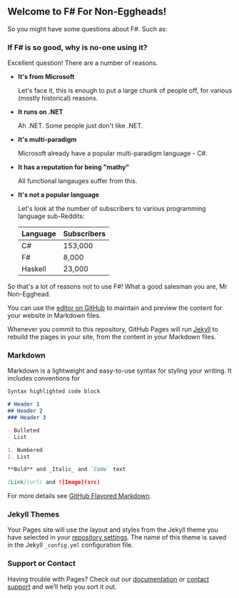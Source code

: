 ## Welcome to F# For Non-Eggheads!

So you might have some questions about F#. Such as:
### If F# is so good, why is no-one using it?
Excellent question! There are a number of reasons.

- __It's from Microsoft__
     
    Let's face it, this is enough to put a large chunk of people off, for various (mostly historical) reasons. 

- __It runs on .NET__
    
    Ah .NET. Some people just don't like .NET.
    
- __It's multi-paradigm__
    
    Microsoft already have a popular multi-paradigm language - C#.
    
- __It has a reputation for being "mathy"__
    
    All functional langauges suffer from this. 
    
- __It's not a popular language__

    Let's look at the number of subscribers to various programming language sub-Reddits:
    
    Language | Subscribers
    -------- | -----------
    C# | 153,000
    F# | 8,000
    Haskell | 23,000
    
So that's a lot of reasons not to use F#! What a good salesman you are, Mr Non-Egghead.

You can use the [editor on GitHub](https://github.com/mrennix/mrennix.github.io/edit/main/index.md) to maintain and preview the content for your website in Markdown files.

Whenever you commit to this repository, GitHub Pages will run [Jekyll](https://jekyllrb.com/) to rebuild the pages in your site, from the content in your Markdown files.

### Markdown

Markdown is a lightweight and easy-to-use syntax for styling your writing. It includes conventions for

```markdown
Syntax highlighted code block

# Header 1
## Header 2
### Header 3

- Bulleted
- List

1. Numbered
2. List

**Bold** and _Italic_ and `Code` text

[Link](url) and ![Image](src)
```

For more details see [GitHub Flavored Markdown](https://guides.github.com/features/mastering-markdown/).

### Jekyll Themes

Your Pages site will use the layout and styles from the Jekyll theme you have selected in your [repository settings](https://github.com/mrennix/mrennix.github.io/settings). The name of this theme is saved in the Jekyll `_config.yml` configuration file.

### Support or Contact

Having trouble with Pages? Check out our [documentation](https://docs.github.com/categories/github-pages-basics/) or [contact support](https://github.com/contact) and we’ll help you sort it out.
